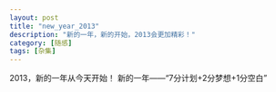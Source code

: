 ```yaml
---
layout: post
title: "new_year_2013"
description: "新的一年，新的开始，2013会更加精彩！"
category: [随感]
tags: [杂集]
---
```

2013，新的一年从今天开始！
新的一年——“7分计划+2分梦想+1分空白”
